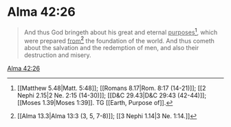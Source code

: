 # Alma 42:26

> And thus God bringeth about his great and eternal <u>purposes</u>[^a], which were prepared <u>from</u>[^b] the foundation of the world. And thus cometh about the salvation and the redemption of men, and also their destruction and misery.

[Alma 42:26](https://www.churchofjesuschrist.org/study/scriptures/bofm/alma/42?lang=eng&id=p26#p26)


[^a]: [[Matthew 5.48|Matt. 5:48]]; [[Romans 8.17|Rom. 8:17 (14-21)]]; [[2 Nephi 2.15|2 Ne. 2:15 (14-30)]]; [[D&C 29.43|D&C 29:43 (42-44)]]; [[Moses 1.39|Moses 1:39]]. TG [[Earth, Purpose of]].
[^b]: [[Alma 13.3|Alma 13:3 (3, 5, 7-8)]]; [[3 Nephi 1.14|3 Ne. 1:14.]]

